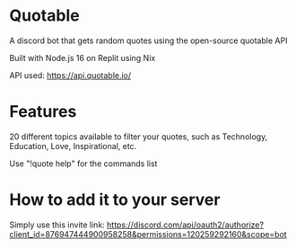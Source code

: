 # Quotable
A discord bot that gets random quotes using the open-source quotable API

Built with Node.js 16 on Replit using Nix

API used: https://api.quotable.io/

# Features
20 different topics available to filter your quotes, such as Technology, Education, Love, Inspirational, etc.

Use "!quote help" for the commands list

# How to add it to your server
Simply use this invite link:
https://discord.com/api/oauth2/authorize?client_id=876947444900958258&permissions=120259292160&scope=bot
